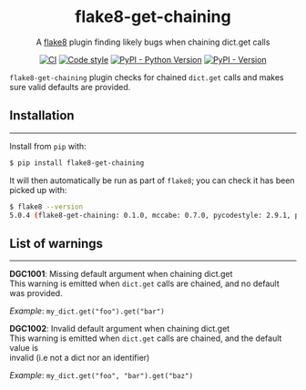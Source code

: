 <div align="center" size="15px">

# flake8-get-chaining

A [flake8](https://github.com/PyCQA/flake8) plugin finding likely bugs when chaining dict.get calls

[![CI](https://github.com/Sacrimento/flake8-get-chaining/actions/workflows/ci.yml/badge.svg)](https://github.com/Sacrimento/flake8-get-chaining/actions/workflows/ci.yml)
[![Code style](https://img.shields.io/badge/code%20style-black-000000.svg)](https://github.com/psf/black)
[![PyPI - Python Version](https://img.shields.io/pypi/pyversions/flake8-get-chaining)](https://pypi.org/project/flake8-get-chaining/)
[![PyPI - Version](https://img.shields.io/pypi/v/flake8-get-chaining)](https://pypi.org/project/flake8-get-chaining/)

</div>

`flake8-get-chaining` plugin checks for chained `dict.get` calls and makes sure valid defaults are provided.

## Installation
------------

Install from `pip` with:

```sh
$ pip install flake8-get-chaining
```

It will then automatically be run as part of `flake8`; you can check it has been picked up with:

```sh
$ flake8 --version
5.0.4 (flake8-get-chaining: 0.1.0, mccabe: 0.7.0, pycodestyle: 2.9.1, pyflakes: 2.5.0) CPython 3.10.9 on Linux
```

## List of warnings
------------

**DGC1001**: Missing default argument when chaining dict.get  
This warning is emitted when `dict.get` calls are chained, and no default was provided.  
  
_Example_: `my_dict.get("foo").get("bar")`  
  
  
**DGC1002**: Invalid default argument when chaining dict.get  
This warning is emitted when `dict.get` calls are chained, and the default value is  
invalid (i.e not a dict nor an identifier)  
  
_Example_: `my_dict.get("foo", "bar").get("baz")`  
  